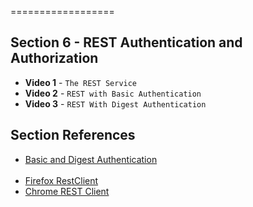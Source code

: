==================

## Section 6 - REST Authentication and Authorization

- **Video 1** - `The REST Service`
- **Video 2** - `REST with Basic Authentication`
- **Video 3** - `REST With Digest Authentication`


## Section References
- [Basic and Digest Authentication](http://static.springsource.org/spring-security/site/docs/3.1.x/reference/springsecurity-single.html#basic)
<br/><br/>
- [Firefox RestClient](https://addons.mozilla.org/en-us/firefox/addon/restclient/)
- [Chrome REST Client](https://chrome.google.com/webstore/detail/advanced-rest-client/hgmloofddffdnphfgcellkdfbfbjeloo)
